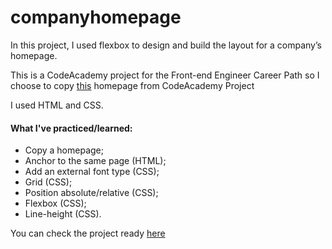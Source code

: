 # companyhomepage

In this project, I used flexbox to design and build the layout for a company’s homepage.<br>

This is a CodeAcademy project for the Front-end Engineer Career Path so  I choose to copy [this](https://content.codecademy.com/PRO/independent-practice-projects/flexbox-business-site/example-site/index.html?_gl=1*99dcgn*_ga*NTEzNzQzNDM5OS4xNjY4MTYyMTI4*_ga_3LRZM6TM9L*MTY3MzUxNTI1Ny43NC4xLjE2NzM1MTUyNzkuMC4wLjA.#portfolio) homepage from CodeAcademy Project

I used HTML and CSS.

#### What I've practiced/learned:
- Copy a homepage;
- Anchor to the same page (HTML);
- Add an external font type (CSS);
- Grid (CSS);
- Position absolute/relative (CSS);
- Flexbox (CSS);
- Line-height (CSS).




You can check the project ready [here](https://yasmingsdm.github.io/companyhomepage/)
